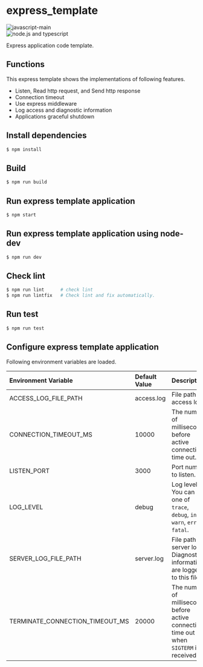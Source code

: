 # express_template
![javascript-main](https://github.com/mozzzzy/express_template/actions/workflows/node.js.yml/badge.svg?branch=javascript-main)  
![node.js and typescript](https://github.com/mozzzzy/express_template/actions/workflows/typescript-main.yml/badge.svg?branch=typescript-main)

Express application code template.  

## Functions
This express template shows the implementations of following features.
* Listen, Read http request, and Send http response
* Connection timeout
* Use express middleware
* Log access and diagnostic information
* Applications graceful shutdown

## Install dependencies
```bash
$ npm install
```

## Build
```bash
$ npm run build 
```

## Run express template application
```bash
$ npm start
```

## Run express template application using node-dev
```bash
$ npm run dev
```

## Check lint
```bash
$ npm run lint      # check lint
$ npm run lintfix   # Check lint and fix automatically.
```

## Run test
```bash
$ npm run test
```

## Configure express template application
Following environment variables are loaded.  

| Environment Variable            | Default Value | Description |
|:--------------------------------|:--------------|:------------|
| ACCESS_LOG_FILE_PATH            | access.log    | File path of access log. |
| CONNECTION_TIMEOUT_MS           | 10000         | The number of milliseconds before active connections time out. |
| LISTEN_PORT                     | 3000          | Port number to listen.   |
| LOG_LEVEL                       | debug         | Log level. You can set one of `trace`, `debug`, `info`, `warn`, `error`, `fatal`. |
| SERVER_LOG_FILE_PATH            | server.log    | File path of server log. Diagnostic information are logged to this file. |
| TERMINATE_CONNECTION_TIMEOUT_MS | 20000         | The number of milliseconds before active connections time out when `SIGTERM` is received. |
